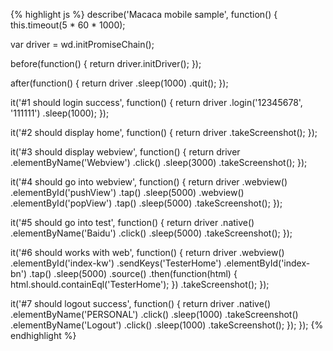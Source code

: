 {% highlight js %}
describe('Macaca mobile sample', function() {
  this.timeout(5 * 60 * 1000);

  var driver = wd.initPromiseChain();

  before(function() {
    return driver.initDriver();
  });

  after(function() {
    return driver
      .sleep(1000)
      .quit();
  });

  it('#1 should login success', function() {
    return driver
      .login('12345678', '111111')
      .sleep(1000);
  });

  it('#2 should display home', function() {
    return driver
      .takeScreenshot();
  });

  it('#3 should display webview', function() {
    return driver
      .elementByName('Webview')
      .click()
      .sleep(3000)
      .takeScreenshot();
  });

  it('#4 should go into webview', function() {
    return driver
      .webview()
      .elementById('pushView')
      .tap()
      .sleep(5000)
      .webview()
      .elementById('popView')
      .tap()
      .sleep(5000)
      .takeScreenshot();
  });

  it('#5 should go into test', function() {
    return driver
      .native()
      .elementByName('Baidu')
      .click()
      .sleep(5000)
      .takeScreenshot();
  });

  it('#6 should works with web', function() {
    return driver
      .webview()
      .elementById('index-kw')
      .sendKeys('TesterHome')
      .elementById('index-bn')
      .tap()
      .sleep(5000)
      .source()
      .then(function(html) {
        html.should.containEql('TesterHome');
      })
      .takeScreenshot();
  });

  it('#7 should logout success', function() {
    return driver
      .native()
      .elementByName('PERSONAL')
      .click()
      .sleep(1000)
      .takeScreenshot()
      .elementByName('Logout')
      .click()
      .sleep(1000)
      .takeScreenshot();
  });
});
{% endhighlight %}

